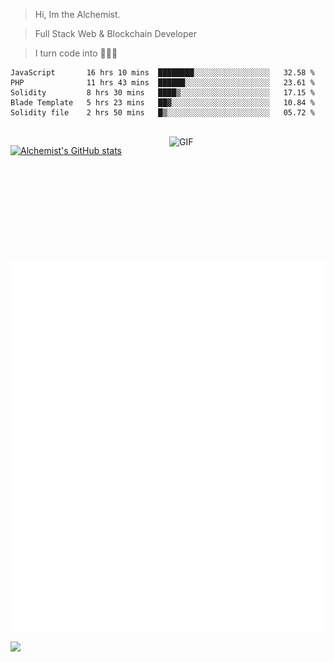 > Hi, Im the Alchemist.

> Full Stack Web & Blockchain Developer

> I turn code into 💎💎💎

<!--START_SECTION:waka-->
```text
JavaScript       16 hrs 10 mins  ████████░░░░░░░░░░░░░░░░░   32.58 % 
PHP              11 hrs 43 mins  ██████░░░░░░░░░░░░░░░░░░░   23.61 % 
Solidity         8 hrs 30 mins   ████▒░░░░░░░░░░░░░░░░░░░░   17.15 % 
Blade Template   5 hrs 23 mins   ██▓░░░░░░░░░░░░░░░░░░░░░░   10.84 % 
Solidity file    2 hrs 50 mins   █▒░░░░░░░░░░░░░░░░░░░░░░░   05.72 % 
```
<!--END_SECTION:waka-->


<br />

<img align="right" alt="GIF" src="https://user-images.githubusercontent.com/5355808/139111924-210cc6fa-9fb1-4dac-929d-6324a5836a92.gif" width="250" height="200" />

[![Alchemist's GitHub stats](https://github-readme-stats.vercel.app/api?username=DrMaxis&show_icons=true&theme=outrun&count_private=true)](#)

![](https://raw.githubusercontent.com/DrMaxis/github-stats-transparent/output/generated/overview.svg)
![](https://raw.githubusercontent.com/DrMaxis/github-stats-transparent/output/generated/languages.svg)

 
<a href="https://count.getloli.com/"><img src="https://count.getloli.com/get/@:maxis-the-alchemist?theme=rule34"></a>
<!-- https://count.getloli.com/get/@alchemist?theme=rule34 -->
<br>


